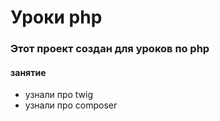 # Уроки php #
### Этот проект создан для уроков по php ###
#### занятие ####
- узнали про twig
- узнали про composer
